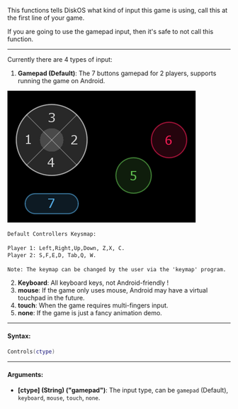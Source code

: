 This functions tells DiskOS what kind of input this game is using, call this at the first line of your game.

If you are going to use the gamepad input, then it's safe to not call this function.

---

Currently there are 4 types of input:

1. **Gamepad (Default)**: The 7 buttons gamepad for 2 players, supports running the game on Android.

![Gamepad](Controller.png)

```
Default Controllers Keysmap:

Player 1: Left,Right,Up,Down, Z,X, C.
Player 2: S,F,E,D, Tab,Q, W.

Note: The keymap can be changed by the user via the 'keymap' program.
```

2. **Keyboard**: All keyboard keys, not Android-friendly !
3. **mouse**: If the game only uses mouse, Android may have a virtual touchpad in the future.
4. **touch**: When the game requires multi-fingers input.
5. **none**: If the game is just a fancy animation demo.

---

#### Syntax:
```lua
Controls(ctype)
```

---

#### Arguments:

* **[ctype] (String) ("gamepad")**: The input type, can be `gamepad` (Default), `keyboard`, `mouse`, `touch`, `none`.